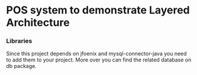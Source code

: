 # POS system to demonstrate Layered Architecture
### Libraries 
   Since this project depends on jfoenix and mysql-connector-java
   you need to add them to your project.
   More over you can find the related database on db package.
   